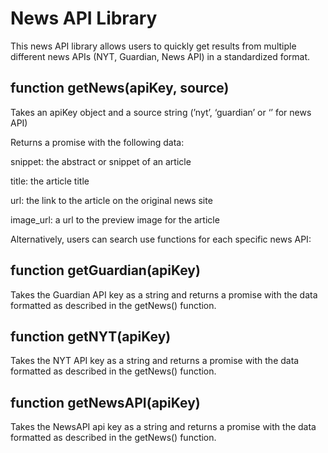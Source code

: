 # News API Library

This news API library allows users to quickly get results from multiple different news APIs (NYT, Guardian, News API) in a standardized format. 

## function getNews(apiKey, source)

Takes an apiKey object and a source string (’nyt’, ‘guardian’ or ‘’ for news API)

Returns a promise with the following data: 

snippet: the abstract or snippet of an article

title: the article title

url: the link to the article on the original news site

image_url: a url to the preview image for the article 

Alternatively, users can search use functions for each specific news API: 

## function getGuardian(apiKey)

Takes the Guardian API key as a string and returns a promise with the data formatted as described in the getNews() function.

## function getNYT(apiKey)

Takes the NYT API key as a string and returns a promise with the data formatted as described in the getNews() function.  

## function getNewsAPI(apiKey)

Takes the NewsAPI api key as a string and returns a promise with the data formatted as described in the getNews() function.